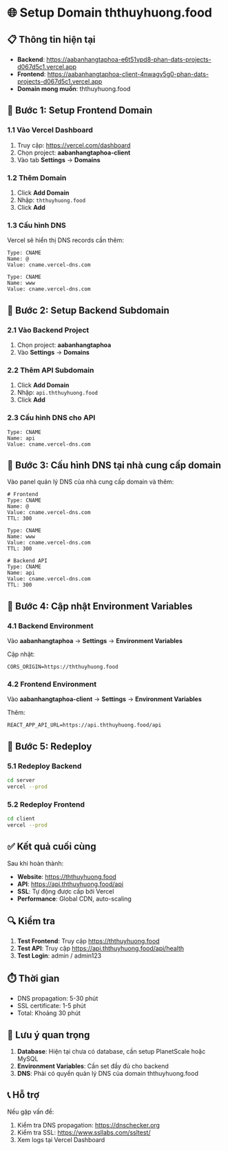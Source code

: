 # 🌐 Setup Domain ththuyhuong.food

## 📋 **Thông tin hiện tại**

- **Backend**: https://aabanhangtaphoa-e6t51vpd8-phan-dats-projects-d067d5c1.vercel.app
- **Frontend**: https://aabanhangtaphoa-client-4nwagv5g0-phan-dats-projects-d067d5c1.vercel.app
- **Domain mong muốn**: ththuyhuong.food

## 🔧 **Bước 1: Setup Frontend Domain**

### 1.1 Vào Vercel Dashboard
1. Truy cập: https://vercel.com/dashboard
2. Chọn project: **aabanhangtaphoa-client**
3. Vào tab **Settings** → **Domains**

### 1.2 Thêm Domain
1. Click **Add Domain**
2. Nhập: `ththuyhuong.food`
3. Click **Add**

### 1.3 Cấu hình DNS
Vercel sẽ hiển thị DNS records cần thêm:

```
Type: CNAME
Name: @
Value: cname.vercel-dns.com

Type: CNAME  
Name: www
Value: cname.vercel-dns.com
```

## 🔧 **Bước 2: Setup Backend Subdomain**

### 2.1 Vào Backend Project
1. Chọn project: **aabanhangtaphoa**
2. Vào **Settings** → **Domains**

### 2.2 Thêm API Subdomain
1. Click **Add Domain**
2. Nhập: `api.ththuyhuong.food`
3. Click **Add**

### 2.3 Cấu hình DNS cho API
```
Type: CNAME
Name: api
Value: cname.vercel-dns.com
```

## 🔧 **Bước 3: Cấu hình DNS tại nhà cung cấp domain**

Vào panel quản lý DNS của nhà cung cấp domain và thêm:

```
# Frontend
Type: CNAME
Name: @
Value: cname.vercel-dns.com
TTL: 300

Type: CNAME
Name: www  
Value: cname.vercel-dns.com
TTL: 300

# Backend API
Type: CNAME
Name: api
Value: cname.vercel-dns.com
TTL: 300
```

## 🔧 **Bước 4: Cập nhật Environment Variables**

### 4.1 Backend Environment
Vào **aabanhangtaphoa** → **Settings** → **Environment Variables**

Cập nhật:
```
CORS_ORIGIN=https://ththuyhuong.food
```

### 4.2 Frontend Environment  
Vào **aabanhangtaphoa-client** → **Settings** → **Environment Variables**

Thêm:
```
REACT_APP_API_URL=https://api.ththuyhuong.food/api
```

## 🔧 **Bước 5: Redeploy**

### 5.1 Redeploy Backend
```bash
cd server
vercel --prod
```

### 5.2 Redeploy Frontend
```bash
cd client
vercel --prod
```

## ✅ **Kết quả cuối cùng**

Sau khi hoàn thành:

- **Website**: https://ththuyhuong.food
- **API**: https://api.ththuyhuong.food/api
- **SSL**: Tự động được cấp bởi Vercel
- **Performance**: Global CDN, auto-scaling

## 🔍 **Kiểm tra**

1. **Test Frontend**: Truy cập https://ththuyhuong.food
2. **Test API**: Truy cập https://api.ththuyhuong.food/api/health
3. **Test Login**: admin / admin123

## ⏱️ **Thời gian**

- DNS propagation: 5-30 phút
- SSL certificate: 1-5 phút
- Total: Khoảng 30 phút

## 🚨 **Lưu ý quan trọng**

1. **Database**: Hiện tại chưa có database, cần setup PlanetScale hoặc MySQL
2. **Environment Variables**: Cần set đầy đủ cho backend
3. **DNS**: Phải có quyền quản lý DNS của domain ththuyhuong.food

## 📞 **Hỗ trợ**

Nếu gặp vấn đề:
1. Kiểm tra DNS propagation: https://dnschecker.org
2. Kiểm tra SSL: https://www.ssllabs.com/ssltest/
3. Xem logs tại Vercel Dashboard 